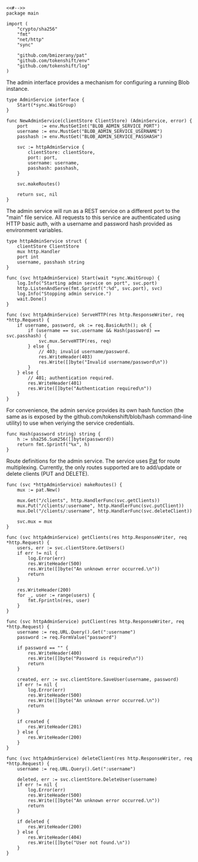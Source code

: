 	<<#-->>
	package main

	import (
		"crypto/sha256"
		"fmt"
		"net/http"
		"sync"

		"github.com/bmizerany/pat"
		"github.com/tokenshift/env"
		"github.com/tokenshift/log"
	)

The admin interface provides a mechanism for configuring a running Blob
instance.

	type AdminService interface {
		Start(*sync.WaitGroup)
	}

	func NewAdminService(clientStore ClientStore) (AdminService, error) {
		port     := env.MustGetInt("BLOB_ADMIN_SERVICE_PORT")
		username := env.MustGet("BLOB_ADMIN_SERVICE_USERNAME")
		passhash := env.MustGet("BLOB_ADMIN_SERVICE_PASSHASH")

		svc := httpAdminService {
			clientStore: clientStore,
			port: port,
			username: username,
			passhash: passhash,
		}

		svc.makeRoutes()

		return svc, nil
	}

The admin service will run as a REST service on a different port to the "main"
file service. All requests to this service are authenticated using HTTP basic
auth, with a username and password hash provided as environment variables.

	type httpAdminService struct {
		clientStore ClientStore
		mux http.Handler
		port int
		username, passhash string
	}

	func (svc httpAdminService) Start(wait *sync.WaitGroup) {
		log.Info("Starting admin service on port", svc.port)
		http.ListenAndServe(fmt.Sprintf(":%d", svc.port), svc)
		log.Info("Stopping admin service.")
		wait.Done()
	}

	func (svc httpAdminService) ServeHTTP(res http.ResponseWriter, req *http.Request) {
		if username, password, ok := req.BasicAuth(); ok {
			if (username == svc.username && Hash(password) == svc.passhash) {
				svc.mux.ServeHTTP(res, req)
			} else {
				// 403; invalid username/password.
				res.WriteHeader(403)
				res.Write([]byte("Invalid username/password\n"))
			}
		} else {
			// 401; authentication required.
			res.WriteHeader(401)
			res.Write([]byte("Authentication required\n"))
		}
	}

For convenience, the admin service provides its own hash function (the same as
is exposed by the github.com/tokenshift/blob/hash command-line utility) to use
when veriying the service credentials.

	func Hash(password string) string {
		h := sha256.Sum256([]byte(password))
		return fmt.Sprintf("%x", h)
	}

Route definitions for the admin service. The service uses [Pat](https://github.com/bmizerany/pat)
for route multiplexing. Currently, the only routes supported are to add/update
or delete clients (PUT and DELETE).

	func (svc *httpAdminService) makeRoutes() {
		mux := pat.New()

		mux.Get("/clients", http.HandlerFunc(svc.getClients))
		mux.Put("/clients/:username", http.HandlerFunc(svc.putClient))
		mux.Del("/clients/:username", http.HandlerFunc(svc.deleteClient))

		svc.mux = mux
	}

	func (svc httpAdminService) getClients(res http.ResponseWriter, req *http.Request) {
		users, err := svc.clientStore.GetUsers()
		if err != nil {
			log.Error(err)
			res.WriteHeader(500)
			res.Write([]byte("An unknown error occurred.\n"))
			return
		}

		res.WriteHeader(200)
		for _, user := range(users) {
			fmt.Fprintln(res, user)
		}
	}

	func (svc httpAdminService) putClient(res http.ResponseWriter, req *http.Request) {
		username := req.URL.Query().Get(":username")
		password := req.FormValue("password")

		if password == "" {
			res.WriteHeader(400)
			res.Write([]byte("Password is required\n"))
			return
		}

		created, err := svc.clientStore.SaveUser(username, password)
		if err != nil {
			log.Error(err)
			res.WriteHeader(500)
			res.Write([]byte("An unknown error occurred.\n"))
			return
		}

		if created {
			res.WriteHeader(201)
		} else {
			res.WriteHeader(200)
		}
	}

	func (svc httpAdminService) deleteClient(res http.ResponseWriter, req *http.Request) {
		username := req.URL.Query().Get(":username")

		deleted, err := svc.clientStore.DeleteUser(username)
		if err != nil {
			log.Error(err)
			res.WriteHeader(500)
			res.Write([]byte("An unknown error occurred.\n"))
			return
		}

		if deleted {
			res.WriteHeader(200)
		} else {
			res.WriteHeader(404)
			res.Write([]byte("User not found.\n"))
		}
	}
